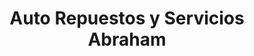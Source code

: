 ---
title: "Auto Repuestos y Servicios Abraham"
url: /santo-domingo/auto-repuestos-y-servicios-abraham/
shop: piezas de automóviles
---